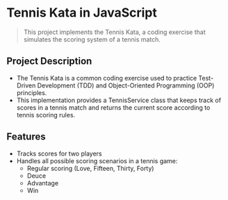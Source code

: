# Tennis Kata in JavaScript

> This project implements the Tennis Kata, a coding exercise that simulates the scoring system of a tennis match.

## Project Description

- The Tennis Kata is a common coding exercise used to practice Test-Driven Development (TDD) and Object-Oriented Programming (OOP) principles.
- This implementation provides a TennisService class that keeps track of scores in a tennis match and returns the current score according to tennis scoring rules.

## Features

- Tracks scores for two players
- Handles all possible scoring scenarios in a tennis game:
  - Regular scoring (Love, Fifteen, Thirty, Forty)
  - Deuce
  - Advantage
  - Win
